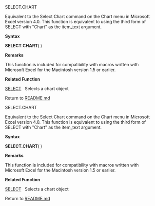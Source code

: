 SELECT.CHART

Equivalent to the Select Chart command on the Chart menu in Microsoft
Excel version 4.0. This function is equivalent to using the third form
of SELECT with "Chart" as the item\_text argument.

**Syntax**

**SELECT.CHART**( )

**Remarks**

This function is included for compatibility with macros written with
Microsoft Excel for the Macintosh version 1.5 or earlier.

**Related Function**

[SELECT](SELECT.md)   Selects a chart object



Return to [README.md](README.md)

SELECT.CHART

Equivalent to the Select Chart command on the Chart menu in Microsoft
Excel version 4.0. This function is equivalent to using the third form
of SELECT with "Chart" as the item\_text argument.

**Syntax**

**SELECT.CHART**( )

**Remarks**

This function is included for compatibility with macros written with
Microsoft Excel for the Macintosh version 1.5 or earlier.

**Related Function**

[SELECT](SELECT.md)   Selects a chart object



Return to [README.md](README.md)

